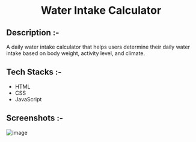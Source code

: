 # <p align="center">Water Intake Calculator</p>

## Description :-

A daily water intake calculator that helps users determine their daily water intake based on body weight, activity level, and climate.

## Tech Stacks :-

- HTML
- CSS
- JavaScript

## Screenshots :-

![image](https://github.com/Rakesh9100/CalcDiverse/assets/73993775/16e4be69-a0cf-4862-a79e-98e81061d6e2)
